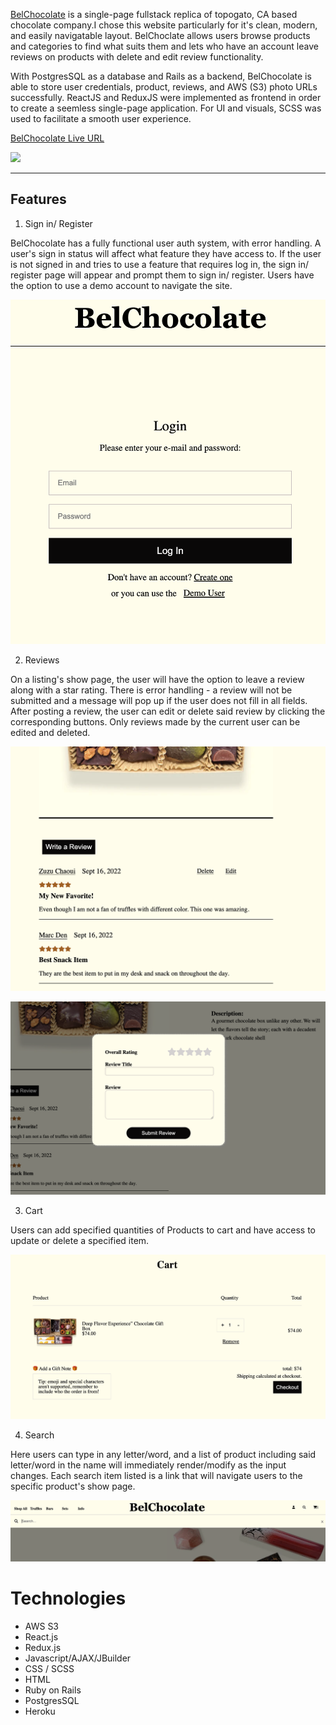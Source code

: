 [BelChocolate](https://bel-chocolate.herokuapp.com/#/) is a single-page fullstack replica of topogato, CA based chocolate company.I chose this website particularly for it's clean, modern, and easily navigatable layout. BelChoclate allows users browse products and categories to find what suits them and lets who have an account leave reviews on products with delete and edit review functionality.

With PostgresSQL as a database and Rails as a backend, BelChocolate is able to store user credentials, product, reviews, and AWS (S3) photo URLs successfully. ReactJS and ReduxJS were implemented as frontend in order to create a seemless single-page application. For UI and visuals, SCSS was used to facilitate a smooth user experience.

[BelChocolate Live URL](https://bel-chocolate.herokuapp.com/#/)

![](https://github.com/zoumus/Bel-Chocolate/blob/main/frontend/src/assets/gifImages/ezgif.com-gif-maker%20(4).gif)

---

## Features

1. Sign in/ Register

BelChocolate has a fully functional user auth system, with error handling. A user's sign in status will affect what feature they have access to. If the user is not signed in and tries to use a feature that requires log in, the sign in/ register page will appear and prompt them to sign in/ register. Users have the option to use a demo account to navigate the site.

![](https://github.com/zoumus/Bel-Chocolate/blob/main/app/assets/images/Screen%20Shot%202022-09-17%20at%2012.30.51%20PM.png)

2. Reviews

On a listing's show page, the user will have the option to leave a review along with a star rating. There is error handling - a review will not be submitted and a message will pop up if the user does not fill in all fields. After posting a review, the user can edit or delete said review by clicking the corresponding buttons. Only reviews made by the current user can be edited and deleted.

![](https://github.com/zoumus/Bel-Chocolate/blob/main/app/assets/images/Screen%20Shot%202022-09-17%20at%2012.33.59%20PM.png)

![](https://github.com/zoumus/Bel-Chocolate/blob/main/app/assets/images/Screen%20Shot%202022-09-17%20at%2012.34.17%20PM.png)

3. Cart

Users can add specified quantities of Products to cart and have access to update or delete a specified item.

![](https://github.com/zoumus/Bel-Chocolate/blob/main/app/assets/images/Screen%20Shot%202022-09-17%20at%2012.31.32%20PM.png)

4. Search

Here users can type in any letter/word, and a list of product including said letter/word in the name will immediately render/modify as the input changes. Each search item listed is a link that will navigate users to the specific product's show page.

![](https://github.com/zoumus/Bel-Chocolate/blob/main/app/assets/images/Screen%20Shot%202022-09-17%20at%2012.28.30%20PM.png)

# Technologies

* AWS S3
* React.js
* Redux.js
* Javascript/AJAX/JBuilder
* CSS / SCSS
* HTML
* Ruby on Rails
* PostgresSQL
* Heroku

